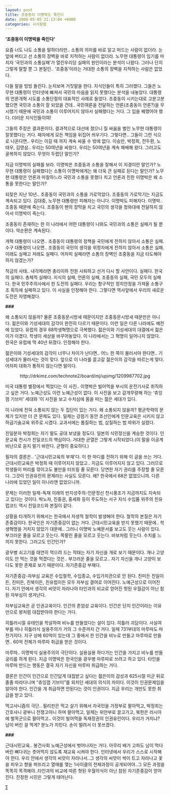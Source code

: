 ```yaml
---
layout: post
title: 조중동이 이명박도 죽인다
date: 2008-05-05 21:13:04 +0900
categories: 시사칼럼
---
```

**‘조중동이 이명박을 죽인다’** 

요즘 너도 나도 소통을 말하더라만.. 소통의 의미를 바로 알고 떠드는 사람이 없더라. 눈앞에 버티고 선 소통의 장벽을 바로 지적하는 사람이 없더라. 노무현 대통령이 임기를 마치자 ‘국민과의 소통실패’가 열린우리당 실패의 원인이라는 분석이 나왔다. 그러나 단지 그렇게 말할 뿐 그 본질인.. ‘조중동’이라는 거대한 소통의 장벽을 지적하는 사람은 없었다. 

다들 말을 빙빙 돌린다. 눈치보며 거짓말을 한다. 지식인들이 특히 그러했다. 그들은 노무현 대통령이 인터넷에 빠져서 국민의 마음을 읽지 못했다는 분석을 내놓았다. 대통령의 언론개혁 시도를 소통단절의 대표적인 사례로 들었다. 조중동이 시키는대로 고분고분 했으면 국민과 소통이 잘 되었을 건데.. 국민여론을 전달하는 언론(조중동이 언론?)을 무시했기 때문에 국민과 소통이 이루어지지 않아서 실패했다는 거다. 그 입을 꿰맸어야 했다. 더러운 지식인들이여!

그들의 주장은 결과론이다. 결과적으로 대선에 졌으니 질 싸움을 벌인 노무현 대통령이 잘못했다는 거다. 패자에게 모든 책임을 뒤집어 씌우기다. 그렇다면.. 그들이 그런 식으로 나온다면.. 우리는 이길 때 까지 계속 싸울 수 밖에 없다. 이승만, 박정희, 전두환, 노태우, 김영삼.. 우리는 50여년을 싸웠다. 우리는 50여년을 계속 패배해 왔다. 그러고도 굴복하지 않았다. 무엇이 두렵단 말인가? 

지금 이명박의 실패를 보라. 이명박은 조중동과 소통을 잘해서 이 지경이란 말인가? 노무현 대통령이 실패했다는 소통이 이명박에게는 왜 더욱 큰 실패로 된다는 말인가? 노무현 대통령은 언론과 마찰하느라 국민과 소통을 못했다 치고 언론과 친한 이명박은 왜 소통을 못한다는 말인가? 

되찾은 지난 10년.. 조중동이 국민과의 소통을 가로막았다. 조중동의 가로막기는 지금도 계속되고 있다. 김대중, 노무현 대통령만 피해자는 아니다. 이명박도 피해자다. 이명박.. 조중동 때문에 죽는다. 조중동이 펜의 장막을 치고 국민의 생각을 청와대에 전달하지 않아서 이명박이 죽는다. 

조중동이 존재하는 한 이 나라에서 어떤 대통령이 나와도 국민과의 소통은 실패가 될 뿐이다. 악순환은 계속된다. 

개혁 대통령이 나오면.. 조중동이 대통령의 정책을 국민에게 전하지 않아서 소통은 실패. 수구 대통령이 나오면.. 조중동이 국민의 생각을 위정자에게 전하지 않아서 소통은 실패. 이래도 실패고 저래도 실패다. 어차피 실패라면 소통의 장벽인 조중동을 지금 타도해야 하지 않겠는가?

작금의 사태.. 내각제라면 총리이하 전원 사퇴하고 선거 다시 할 사안이다. 실패다. 한국의 실패다. 총체적 실패다. 지식의 실패, 언론의 실패, 조중동의 실패, 국민 모두의 실패다. 한국 민주주의사에서 한 도전의 실패다. 우리는 항구적인 정치안정을 가져올 소통구조 획득에 실패하고 있다. 이 사실을 인정해야 한다. 그렇다면 역사앞에서 우리의 새로운 도전은 자명해졌다. 

**###**

왜 소통되지 않을까? 물론 조중동문시방새 때문이지만 조중동문시방새 때문만은 아니다. 젊은이와 기성세대의 감각이 완전히 다르기 때문이다. 이런 일은 다른 나라에도 예전에 있었다. 유럽의 경우 68학생혁명으로 극복했다. 젊은이와 기성세대의 대결에서 젊은이가 이겼다. 학생이 세상을 바꾸어놓았다. 이 나라에서는 그 혁명이 일어나지 않았다. 한국은 유럽에 딱 40년 뒤졌다. 인정해야 한다. 

젊은이와 기성세대의 감각이 너무나 차이가 난다면.. 어느 한 쪽이 물러서야 한다면.. 기성세대가 물러서는 것이 맞다. 앞으로 이 나라를 끌고갈 젊은이의 감각을 따르는게 맞다. 어차피 대화가 통하지 않는다면 말이다. 



<p align="center">
  http://drkimz.com/technote2/board/mj/upimg/1209987702.jpg
</p>

미국 대통령 별장에서 찍었다는 이 사진.. 이명박은 빌어먹을 부시의 운전기사로 취직하고 싶은 거다. 노예근성도 이런 노예근성이 없다. 이 사진을 보고 감개무량해 하는 ‘츄잉껌 기브미’ 세대와 ‘이 사진을 보고 수치심에 몸을 떠는 젊은 세대가 있다. 

이 나라에 전혀 소통되지 않는 두 집단이 있는 거다. 왜 소통되지 않을까? 평균학력의 문제가 있지만 더 큰 문제도 있다. 일제는 강점기 동안 조선인에게 인문교육은 시키지 않고 하급기술교육 위주로 시켰다. 교과서에는 톱질하는 법, 삽질하는 법 따위가 실렸다. 

친일분자 박정희는 자기 딸도 공대 보냈을 정도다. 일본의 식민정신을 계승한 것이다. 인문교육 천시가 친일코드의 핵심이다. 거대한 균열은 그렇게 시작되었다.(이 말을 이공계 비난으로 듣지 말기 바란다. 균형이 중요하다.) 

필자의 결론은.. '근대시민교육의 부재'다. 이 한 마디를 전하기 위해 이 글을 쓰는 거다. 근대시민교육은 박정희 때 이루어지지 않았고.. 지금도 이루어지지 않고 있다. 그러므로 학생들이 머리를 깎이고도 불만을 터뜨릴 줄 모른다. 당연한 자기 권리를 주장할 줄 모른다. 그것이 인권유린의 문제라는 사실도 모른다. 왜? 한국에서 68은 없었으니까. 다른 나라에 있었던 일이 이나라엔 없었으니까. 

문제는 이러한 일제-독재 이래의 반지성주의-인문정신 천시풍조가 지금까지도 지속되고 있다는 것이다. 박노자, 진중권, 홍세화 등이 주도하는 서구 지식 수입품 위주의 친유럽코드 역시 친일코드와 본질이 같다.

상황을 타개하기 위해서는 한국에서 자생적 철학이 발생해야 한다. 철학의 본질은 자기존중감이다. 한국인은 자기존중감이 없는 거다. 근대시민교육을 받지 못했기 때문에.. 학생혁명을 거치지 않았기 대문에.. 그러니 이명박 노예문서를 보고도 웃는 사람이 있다. 부끄러운 줄을 모르고 웃는다. 쪽팔린 줄을 모르고 웃는다. 바보처럼 웃는다. 수치를 느끼지 못한다. 그러고도 인간인가? 

광우병 쇠고기를 태연히 먹으려 드는 작태는 자기 자신을 개로 보기 때문이다. 개나 고양이도 안 먹는 것을 먹겠다는 것은.. 부끄러운 줄을 모르고.. 자기 자신을 개나 고양이 보다도 못한 존재로 보기 때문이다. 자기존중감 부재다. 

자기존중감-자부심 교육은 수입철학, 수입종교, 수입가치관으로 안 된다. 친미든 친일이든, 친미든, 친북이든, 친유럽이든 모두 자부심 결여로 이어진다. 노예근성으로 이어진다. 자기 안에서 생각의 씨앗이 자라나야 타인과의 비교로 얻어진 헛된 우월감이 아닌 참된 자부심이 생겨난다.

자부심교육은 곧 인권교육이다. 인간의 존엄성 교육이다. 인간은 단지 인간이라는 이유만으로 왕처럼 대접받아야 한다는 거다. 

히틀러시절 유태인을 학살하여 비누를 만들었다는 설이 있다. 히틀러 괴담이다. 사실여부를 떠나 히틀러식 실용주의가 거의 그 수준까지 간 거다. 일제 731부대의 마루따도 마찬가지다. 지구 상에 60억이 있는데 그 중에서 한 인간을 비누로 만들고 마루따로 만들면.. 60억 전체가 마루따 취급을 받은 것이다. 

마루따.. 이명박식 실용주의의 극단이다. 실용실용 하다가는 인간을 가지고 비누를 만들 궁리를 하게 된다. 지금 이명박은 한국인을 광우병 마루따로 쓰려고 하고 있다. 타인을 마루따 만드는 행동은 결국 자기 자신을 마루따 취급하는 거다. 

결론은 인간이 인간으로 인간답게 대접받고 싶다는 젊은이의 감성과 625시절 미군 뒤로 졸졸 따라다니며 “츄잉껌 기브미”를 외치던 세대의 의식의 차이다. 이것이 인권문제임을 알아야 한다. 인간을 개 취급하면 안된다는 것이 인권이다. 지금 우리는 개만도 못한 취급을 받고 있다. 

먹고사니즘의 극단.. 필리핀은 먹고 살기 위해서 자국민을 가정부로 팔아먹고, 박정희는 간호사니 광부니 전쟁고아니 하며 팔아먹고, 일제는 위안부로 끌고가고, 북한은 러시아에 벌목군으로 팔아먹고.. 이것이 빌어먹을 독재정권의 인권유린이다. 우리가 거지냐? 남이 버린 걸 먹게? 분노가 치민다. 손이 떨려서 더 못쓰겠다. 

**###**

근대시민교육.. 봉건사회 노예근성에서 벗어나자는 거다. 아무리 배가 고파도 남이 먹다 버린 뼈다귀는 줏어먹지 않도록 재교육 시켜야 한다. 인터넷에서 우리가 스스로 시작해야 한다. 우리 안에서 생각의 씨앗이 자라나서..그 생각의 씨앗이 싹이 트고 자라나고 꽃을 피우고 향을 퍼뜨리고 열매를 맺는 1사이클의 전체과정이 공개되어야..그 모든 과정을 똑똑히 목격해야..타인과의 비교에 따른 헛된 우월의식이 아닌 참된 자기존중감이 얻어진다. 진정한 시민은 그렇게 태어난다.



∑